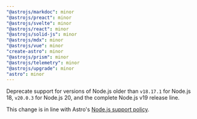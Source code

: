 ```yaml
---
"@astrojs/markdoc": minor
"@astrojs/preact": minor
"@astrojs/svelte": minor
"@astrojs/react": minor
"@astrojs/solid-js": minor
"@astrojs/mdx": minor
"@astrojs/vue": minor
"create-astro": minor
"@astrojs/prism": minor
"@astrojs/telemetry": minor
"@astrojs/upgrade": minor
"astro": minor
---
```


Deprecate support for versions of Node.js older than `v18.17.1` for Node.js 18, `v20.0.3` for Node.js 20, and the complete Node.js v19 release line.

This change is in line with Astro's [Node.js support policy](https://docs.astro.build/en/upgrade-astro/#support).
